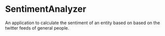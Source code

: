 # SentimentAnalyzer
An application to calculate the sentiment of an entity based on based on the twitter feeds of general people.
